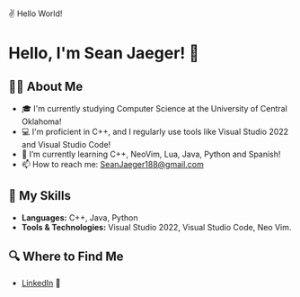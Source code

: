 ✌ Hello World!

# Hello, I'm Sean Jaeger! 👋

## 👨‍💻 About Me
- 🎓 I'm currently studying Computer Science at the University of Central Oklahoma!
- 💻 I'm proficient in C++, and I regularly use tools like Visual Studio 2022 and Visual Studio Code!
- 🌱 I’m currently learning C++, NeoVim, Lua, Java, Python and Spanish!
- 📫 How to reach me: SeanJaeger188@gmail.com

## 🚀 My Skills
- **Languages:** C++, Java, Python
- **Tools & Technologies:** Visual Studio 2022, Visual Studio Code, Neo Vim.

## 🔍 Where to Find Me
- [LinkedIn](https://www.linkedin.com/in/sean-jaeger-a6825022a/) 🏢
